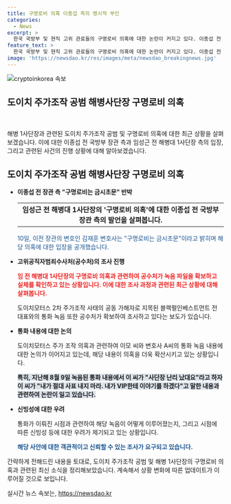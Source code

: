 ```yaml
---
title: 구명로비 의혹 이종섭 측의 명시적 부인
categories:
  - News
excerpt: >
  한국 국방부 및 현직 고위 관료들의 구명로비 의혹에 대한 논란이 커지고 있다. 이종섭 전 장관 측은 구명로비 의혹을 부인하며 대통령실로부터 지시받은 적이 없다고 주장했다. 고위공직자범죄수사처는 임성근 전 해병대 1사단장의 구명로비 정황에 대한 녹음 파일을 수사 중이다. 이 에피소드는 도이치모터스 2차 주가 조작 사태 공범인 이모 씨와의 통화 내용과 연관이 있는데, 이에 대한 수사가 진행 중이다. 이에 대해 관련자들은 각별한 주의가 필요하다고 밝혔다.
feature_text: >
  한국 국방부 및 현직 고위 관료들의 구명로비 의혹에 대한 논란이 커지고 있다. 이종섭 전 장관 측은 구명로비 의혹을 부인하며 대통령실로부터 지시받은 적이 없다고 주장했다. 고위공직자범죄수사처는 임성근 전 해병대 1사단장의 구명로비 정황에 대한 녹음 파일을 수사 중이다. 이 에피소드는 도이치모터스 2차 주가 조작 사태 공범인 이모 씨와의 통화 내용과 연관이 있는데, 이에 대한 수사가 진행 중이다. 이에 대해 관련자들은 각별한 주의가 필요하다고 밝혔다.
image: 'https://newsdao.kr/res/images/meta/newsdao_breakingnews.jpg'
---
```


<p><img src="https://newsdao.kr/res/images/meta/newsdao_breakingnews.jpg" alt="cryptoinkorea 속보" /></p>

<h2>도이치 주가조작 공범 해병사단장 구명로비 의혹</h2>

<p data-ke-size="size16">&nbsp;</p>

<p>해병 1사단장과 관련된 도이치 주가조작 공범 및 구명로비 의혹에 대한 최근 상황을 살펴보겠습니다. 이에 대한 이종섭 전 국방부 장관 측과 임성근 전 해병대 1사단장 측의 입장, 그리고 관련된 사건의 진행 상황에 대해 알아보겠습니다.</p>

<h2 data-ke-size="size26">도이치 주가조작 공범 해병사단장 구명로비 의혹</h2>

<ul>
    <li><b>이종섭 전 장관 측 "구명로비는 금시초문" 반박</b></li>
    <table>
        <tr>
            <td style="text-align: center; height: 17px;"><b>임성근 전 해병대 1사단장의 '구명로비 의혹'에 대한 이종섭 전 국방부 장관 측의 발언을 살펴봅니다.</b></td>
        </tr>
    </table>
    <p><span style="color: #1a5490;">10일, 이전 장관의 변호인 김재훈 변호사는 "구명로비는 금시초문"이라고 밝히며 해당 의혹에 대한 입장을 공개했습니다.</span></p>
</ul>

<ul>
    <li><b>고위공직자범죄수사처(공수처)의 조사 진행</b></li>
    <p><b><span style="color: #ee2323;">임 전 해병대 1사단장의 구명로비 의혹과 관련하여 공수처가 녹음 파일을 확보하고 실체를 확인하고 있는 상황입니다. 이에 대한 조사 과정과 관련된 최근 상황에 대해 살펴봅니다.</span></b></p>
    <p>도이치모터스 2차 주가조작 사태의 공동 가해자로 지목된 블랙펄인베스트먼트 전 대표와의 통화 녹음 또한 공수처가 확보하여 조사하고 있다는 보도가 있습니다.</p>
</ul>

<ul>
    <li><b>통화 내용에 대한 논의</b></li>
    <p>도이치모터스 주가 조작 의혹과 관련하여 이모 씨와 변호사 A씨의 통화 녹음 내용에 대한 논의가 이어지고 있는데, 해당 내용이 의혹을 더욱 확산시키고 있는 상황입니다.</p>
    <p><b><span style="background-color: #21538527;">특히, 지난해 8월 9일 녹음된 통화 내용에서 이 씨가 "사단장 난리 났대요"라고 하자 이 씨가 "내가 절대 사표 내지 마라. 내가 VIP한테 이야기를 하겠다"고 말한 내용과 관련하여 논란이 일고 있습니다.</span></b></p>
</ul>

<ul>
    <li><b>신빙성에 대한 우려</b></li>
    <p>통화가 이뤄진 시점과 관련하여 해당 녹음이 어떻게 이루어졌는지, 그리고 시점에 따른 신빙성 등에 대한 우려가 제기되고 있는 상황입니다.</p>
    <p><b><span style="color: #1a5490;">해당 사안에 대한 객관적이고 신뢰할 수 있는 조사가 요구되고 있습니다.</span></b></p>
</ul>

<p>간략하게 전해드린 내용을 토대로, 도이치 주가조작 공범 및 해병 1사단장의 구명로비 의혹과 관련된 최신 소식을 정리해보았습니다. 계속해서 상황 변화에 따른 업데이트가 이루어질 것으로 보입니다.</p>
실시간 뉴스 속보는, <a href="https://newsdao.kr" rel="dofollow">https://newsdao.kr</a>


